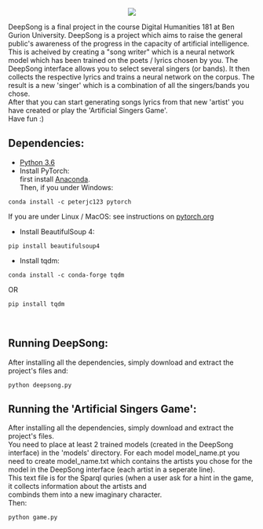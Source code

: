 <p align="center"> 
<img src="https://i.imgur.com/wSIr6IY.png">
</p>
DeepSong is a final project in the course Digital Humanities 181 at Ben Gurion University. DeepSong is a project which aims to raise the general public's awareness of the progress in the capacity of artificial intelligence. This is acheived by creating a "song writer" which is a neural network model which has been trained on the poets / lyrics chosen by you. The DeepSong interface allows you to select several singers (or bands). It then collects the respective lyrics and trains a neural network on the corpus. The result is a new 'singer' which is a combination of all the singers/bands you chose.<br/>
After that you can start generating songs lyrics from that new 'artist' you have created or play the 'Artificial Singers Game'.<br/>
Have fun :)

<br/>

## Dependencies:
* [Python 3.6](https://www.python.org/downloads/)
* Install PyTorch: <br/>
first install [Anaconda](https://www.anaconda.com/download/). <br/>
Then, if you under Windows: <br/>
```
conda install -c peterjc123 pytorch
```

If you are under Linux / MacOS: see instructions on [pytorch.org](https://www.pytorch.org)<br/>
* Install BeautifulSoup 4: <br/>
```
pip install beautifulsoup4
```
* Install tqdm: <br/>
```
conda install -c conda-forge tqdm
```
OR
```
pip install tqdm
```
<br/>

## Running DeepSong:
After installing all the dependencies, simply download and extract the project's files and: <br/>
```
python deepsong.py
```

## Running the 'Artificial Singers Game':
After installing all the dependencies, simply download and extract the project's files. <br/>
You need to place at least 2 trained models (created in the DeepSong interface) in the 'models' directory. For each model model_name.pt you need to create model_name.txt which contains the artists you chose for the model in the DeepSong interface (each artist in a seperate line). <br/>
This text file is for the Sparql quries (when a user ask for a hint in the game, it collects information about the artists and <br/>
combinds them into a new imaginary character. <br/>
Then: <br/>
```
python game.py
```
